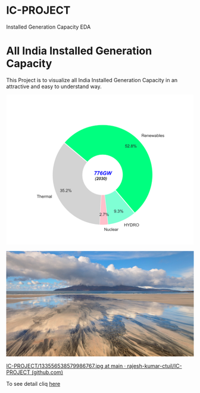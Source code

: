# IC-PROJECT
Installed Generation Capacity EDA
# All India Installed Generation Capacity
This Project is to visualize all India Installed Generation Capacity in an attractive and easy to understand way.

![Pic1](https://github.com/rajesh-kumar-ctuil/IC-PROJECT/blob/main/IC_2030.png)

![Pic2](https://github.com/rajesh-kumar-ctuil/IC-PROJECT/blob/main/133556538579986767.jpg)

[IC-PROJECT/133556538579986767.jpg at main · rajesh-kumar-ctuil/IC-PROJECT (github.com)](https://github.com/rajesh-kumar-ctuil/IC-PROJECT/blob/main/133556538579986767.jpg)

To see detail cliq [here](https://github.com/rajesh-kumar-ctuil/IC-PROJECT/blob/main/IC%20_PIE_2024_2030.ipynb)
